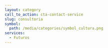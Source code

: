 ```yaml
---
layout: category
call_to_action: cta-contact-service
slug: consultoria
symbol:
  path: /media/categories/symbol_cultura.png
services:
  - Futuros
---
```

